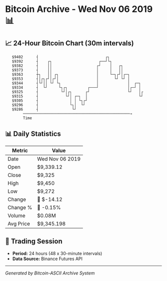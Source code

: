 # Bitcoin Archive - Wed Nov 06 2019 📊

## 📈 24-Hour Bitcoin Chart (30m intervals)

```
   $9402      ┤                              ┌┐                
   $9392      ┤    ┌┐                     ┌──┘└┐               
   $9382      ┤    ││                    ┌┘    │   ┌┐          
   $9373      ┤    ││                    │     │   ││          
   $9363      ┼┐   ││ ┌┐                 │     └─┐┌┘│┌─┐       
   $9353      ┤│┌┐┌┘│┌┘│                 │       └┘ └┘ │       
   $9344      ┤└┘││ └┘ └┐                │             │  ┌─┐  
   $9334      ┤  └┘     └┐┌┐         ┌───┘             │┌─┘ │  
   $9325      ┤          └┘│┌┐      ┌┘                 └┘   │┌ 
   $9315      ┤            └┘│ ┌─┐  │                       └┘ 
   $9305      ┤              │ │ └┐┌┘                          
   $9296      ┤              └┐│  └┘                           
   $9286      ┤               └┘                               
        ────────────────────────────────────────────────→
        Time
```

## 📊 Daily Statistics

| Metric | Value |
|--------|-------|
| Date | Wed Nov 06 2019 |
| Open | $9,339.12 |
| Close | $9,325 |
| High | $9,450 |
| Low | $9,272 |
| Change | 🔴 $-14.12 |
| Change % | 🔴 -0.15% |
| Volume | $0.08M |
| Avg Price | $9,345.198 |

## 📅 Trading Session

- **Period:** 24 hours (48 x 30-minute intervals)
- **Data Source:** Binance Futures API

---
*Generated by Bitcoin-ASCII Archive System*
